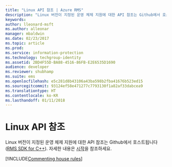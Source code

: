 ```yaml
---
title: "Linux API 참조 | Azure RMS"
description: "Linux 버전이 지정된 운영 체제 지원에 대한 API 참조는 Github에서 호스트됩니다."
keywords: 
author: lleonard-msft
ms.author: alleonar
manager: mbaldwin
ms.date: 02/23/2017
ms.topic: article
ms.prod: 
ms.service: information-protection
ms.technology: techgroup-identity
ms.assetid: 2BD4F55D-BA88-4516-86FB-E2E6535D1690
audience: developer
ms.reviewer: shubhamp
ms.suite: ems
ms.openlocfilehash: e5c281d8b43106a43ba598b2fba41676b523ed15
ms.sourcegitcommit: 93124ef58e471277c7793130f1a82af33dabcea9
ms.translationtype: HT
ms.contentlocale: ko-KR
ms.lasthandoff: 01/11/2018
---
```

# <a name="linux-api-reference"></a>Linux API 참조

Linux 버전이 지정된 운영 체제 지원에 대한 API 참조는 Github에서 호스트됩니다([RMS SDK for C++](http://azuread.github.io/rms-sdk-for-cpp/annotated.html)). 자세한 내용은 [시작](get-started.md)을 참조하세요.

[!INCLUDE[Commenting house rules](../includes/houserules.md)]